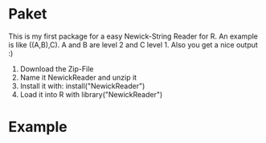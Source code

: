 # Paket

This is my first package for a easy Newick-String Reader for R. An example is like ((A,B),C). A and B are level 2 and C level 1. Also you get a nice output :)

1) Download the Zip-File
2) Name it NewickReader and unzip it
3) Install it with: install("NewickReader")
4) Load it into R with library("NewickReader")

# Example


